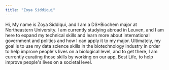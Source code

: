 ```yaml
---
title: "Zoya Siddiqui"
---
```


Hi, My name is Zoya Siddiqui, and I am a DS+Biochem major at Northeastern University. I am currently studying abroad in Leuven, and I am here to expand my technical skills and learn more about international government and politics and how I can apply it to my major. Ultimately, my goal is to use my data science skills in the biotechnology industry in order to help improve people's lives on a biological level, and to get there, I am currently curating those skills by working on our app, Best Life, to help improve people's lives on a societal level. 
